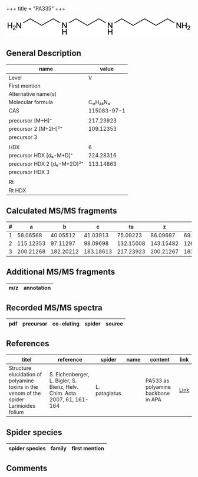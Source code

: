 +++
title = "PA335"
+++

![](/img/PA335.png)

## General Description

| name                        | value       |
|-----------------------------|-------------|
| Level                       | V           |
| First mention               |             |
| Alternative name(s)         |             |
| Molecular formula           | C₁₁H₂₈N₄    |
| CAS                         | 115083-97-1 |
|                             |             |
| precursor   [M+H]⁺          | 217.23923   |
| precursor 2 [M+2H]²⁺        | 109.12353   |
| precursor 3                 |             |
|                             |             |
| HDX                         | 6           |
| precursor HDX   [d₆-M+D]⁺   | 224.28316   |
| precursor HDX 2 [d₆-M+2D]²⁺ | 113.14863   |
| precursor HDX 3             |             |
|                             |             |
| Rt                          |             |
| Rt HDX                      |             |

## Calculated MS/MS fragments

| # | a         | b         | c         | ta        | z         | y         | tz        |
|---|-----------|-----------|-----------|-----------|-----------|-----------|-----------|
| 1 | 58.06568  | 40.05512  | 41.03913  | 75.09223  | 86.09697  | 69.07042  | 103.12352 |
| 2 | 115.12353 | 97.11297  | 98.09698  | 132.15008 | 143.15482 | 126.12827 | 160.18137 |
| 3 | 200.21268 | 182.20212 | 183.18613 | 217.23923 | 200.21267 | 183.18612 | 217.23922 |

## Additional MS/MS fragments

| m/z       | annotation |
|-----------|------------|

## Recorded MS/MS spectra

| pdf | precursor | co-eluting | spider    | source                       |
|-----|-----------|------------|-----------|------------------------------|

## References

| titel                                                                                   | reference                                                                | spider        | name | content                            | link                                            |
|-----------------------------------------------------------------------------------------|--------------------------------------------------------------------------|---------------|------|------------------------------------|-------------------------------------------------|
| Structure elucidation of polyamine toxins in the venom of the spider Larinioides folium | S. Eichenberger, L. Bigler, S. Bienz, Helv. Chim. Acta 2007, 61, 161-164 | L. patagiatus |      | PA533 as polyamine backbone in APA | [Link](https://doi.org/10.2533/chimia.2007.161) |

## Spider species

| spider species       | family    | first mention        |
|----------------------|-----------|----------------------|

## Comments
